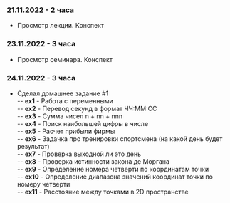 ### 21.11.2022 - 2 часа
* Просмотр лекции. Конспект <br>

### 23.11.2022 - 3 часа
* Просмотр семинара. Конспект <br>

### 24.11.2022 - 3 часа
* Сделал домашнее задание #1 <br>
-- **ex1** - Работа с переменными <br>
-- **ex2** - Перевод секунд в формат ЧЧ:ММ:СС <br>
-- **ex3** - Сумма чисел n + nn + nnn <br>
-- **ex4** - Поиск наибольшей цифры в числе <br>
-- **ex5** - Расчет прибыли фирмы <br>
-- **ex6** - Задачка про тренировки спортсмена (на какой день будет результат) <br>
-- **ex7** - Проверка выходной ли это день <br>
-- **ex8** - Проверка истинности закона де Моргана <br>
-- **ex9** - Определение номера четверти по координатам точки <br>
-- **ex10** - Определение диапазона значений координат точки по номеру четверти <br>
-- **ex11** - Расстояние между точками в 2D пространстве <br>

